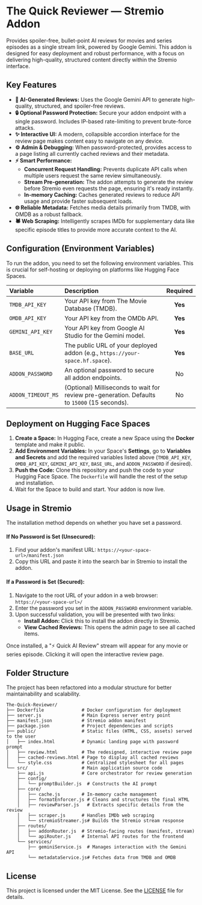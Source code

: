 
# The Quick Reviewer — Stremio Addon

Provides spoiler-free, bullet-point AI reviews for movies and series episodes as a single stream link, powered by Google Gemini. This addon is designed for easy deployment and robust performance, with a focus on delivering high-quality, structured content directly within the Stremio interface.

## Key Features

*   **🤖 AI-Generated Reviews:** Uses the Google Gemini API to generate high-quality, structured, and spoiler-free reviews.
*   **🔒 Optional Password Protection:** Secure your addon endpoint with a single password. Includes IP-based rate-limiting to prevent brute-force attacks.
*   **✨ Interactive UI:** A modern, collapsible accordion interface for the review page makes content easy to navigate on any device.
*   **⚙️ Admin & Debugging:** When password-protected, provides access to a page listing all currently cached reviews and their metadata.
*   **⚡ Smart Performance:**
    *   **Concurrent Request Handling:** Prevents duplicate API calls when multiple users request the same review simultaneously.
    *   **Stream Pre-generation:** The addon attempts to generate the review before Stremio even requests the page, ensuring it's ready instantly.
    *   **In-memory Caching:** Caches generated reviews to reduce API usage and provide faster subsequent loads.
*   **🌐 Reliable Metadata:** Fetches media details primarily from TMDB, with OMDB as a robust fallback.
*   **🕷️ Web Scraping:** Intelligently scrapes IMDb for supplementary data like specific episode titles to provide more accurate context to the AI.

## Configuration (Environment Variables)

To run the addon, you need to set the following environment variables. This is crucial for self-hosting or deploying on platforms like Hugging Face Spaces.

| Variable | Description | Required |
| :--- | :--- | :---: |
| `TMDB_API_KEY` | Your API key from The Movie Database (TMDB). | **Yes** |
| `OMDB_API_KEY` | Your API key from the OMDb API. | **Yes** |
| `GEMINI_API_KEY` | Your API key from Google AI Studio for the Gemini model. | **Yes** |
| `BASE_URL` | The public URL of your deployed addon (e.g., `https://your-space.hf.space`). | **Yes** |
| `ADDON_PASSWORD` | An optional password to secure all addon endpoints. | No |
| `ADDON_TIMEOUT_MS` | (Optional) Milliseconds to wait for review pre-generation. Defaults to `15000` (15 seconds). | No |

## Deployment on Hugging Face Spaces

1.  **Create a Space:** In Hugging Face, create a new Space using the **Docker** template and make it public.
2.  **Add Environment Variables:** In your Space's **Settings**, go to **Variables and Secrets** and add the required variables listed above (`TMDB_API_KEY`, `OMDB_API_KEY`, `GEMINI_API_KEY`, `BASE_URL`, and `ADDON_PASSWORD` if desired).
3.  **Push the Code:** Clone this repository and push the code to your Hugging Face Space. The `Dockerfile` will handle the rest of the setup and installation.
4.  Wait for the Space to build and start. Your addon is now live.

## Usage in Stremio

The installation method depends on whether you have set a password.

#### **If No Password is Set (Unsecured):**

1.  Find your addon's manifest URL: `https://<your-space-url>/manifest.json`
2.  Copy this URL and paste it into the search bar in Stremio to install the addon.

#### **If a Password is Set (Secured):**

1.  Navigate to the root URL of your addon in a web browser: `https://<your-space-url>/`
2.  Enter the password you set in the `ADDON_PASSWORD` environment variable.
3.  Upon successful validation, you will be presented with two links:
    *   **Install Addon:** Click this to install the addon directly in Stremio.
    *   **View Cached Reviews:** This opens the admin page to see all cached items.

Once installed, a "⚡ Quick AI Review" stream will appear for any movie or series episode. Clicking it will open the interactive review page.

## Folder Structure

The project has been refactored into a modular structure for better maintainability and scalability.

```
The-Quick-Reviewer/
├── Dockerfile              # Docker configuration for deployment
├── server.js               # Main Express server entry point
├── manifest.json           # Stremio addon manifest
├── package.json            # Project dependencies and scripts
├── public/                 # Static files (HTML, CSS, assets) served to the user
│   ├── index.html          # Dynamic landing page with password prompt
│   ├── review.html         # The redesigned, interactive review page
│   ├── cached-reviews.html # Page to display all cached reviews
│   └── style.css           # Centralized stylesheet for all pages
└── src/                    # Main application source code
    ├── api.js              # Core orchestrator for review generation
    ├── config/
    │   └── promptBuilder.js  # Constructs the AI prompt
    ├── core/
    │   ├── cache.js        # In-memory cache management
    │   ├── formatEnforcer.js # Cleans and structures the final HTML
    │   ├── reviewParser.js   # Extracts specific details from the review
    │   ├── scraper.js      # Handles IMDb web scraping
    │   └── stremioStreamer.js# Builds the Stremio stream response
    ├── routes/
    │   ├── addonRouter.js  # Stremio-facing routes (manifest, stream)
    │   └── apiRouter.js    # Internal API routes for the frontend
    └── services/
        ├── geminiService.js  # Manages interaction with the Gemini API
        └── metadataService.js# Fetches data from TMDB and OMDB
```

## License

This project is licensed under the MIT License. See the [LICENSE](LICENSE) file for details.
